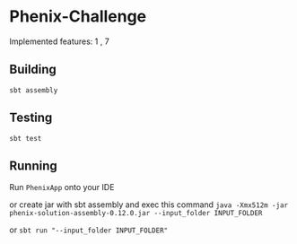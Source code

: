 # Phenix-Challenge
Implemented features: 1 , 7


## Building
`sbt assembly`
## Testing
`sbt test`

## Running
Run `PhenixApp` onto your IDE

or create jar with sbt assembly and exec this command
`java -Xmx512m -jar phenix-solution-assembly-0.12.0.jar --input_folder INPUT_FOLDER`

or
`sbt run "--input_folder INPUT_FOLDER"`

